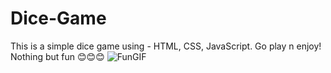 # Dice-Game
This is a simple dice game using - HTML, CSS, JavaScript. Go play n enjoy!
Nothing but fun 😊😊😊
![FunGIF](https://user-images.githubusercontent.com/102306180/184942652-004b5b82-e0a5-4a63-acbc-df5e2ed24174.gif)
